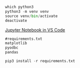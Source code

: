 ```python
which python3
python3 -m venv venv
source venv/bin/activate
deactivate
```
[Jupyter Notebook in VS Code](https://www.youtube.com/watch?v=jNk-ZmeIz6c)

```txt
#requirements.txt
matplotlib 
pyodbc
pandas
```


```python
pip3 install -r requirements.txt
```
